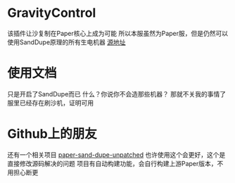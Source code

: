 # GravityControl
该插件让沙复制在Paper核心上成为可能
所以本服虽然为Paper服，但是仍然可以使用SandDupe原理的所有生电机器
[源地址](https://modrinth.com/plugin/gravitycontrol)

# 使用文档
只是开启了SandDupe而已
什么？你说你不会造那些机器？
那就不关我的事情了
服里已经存在刷沙机，证明可用

# Github上的朋友
还有一个相关项目
[paper-sand-dupe-unpatched](https://github.com/Nats-ji/paper-sand-dupe-unpatched)
也许使用这个会更好，这个是直接修改源码解决的问题
项目有自动构建功能，会自行构建上游Paper版本，不用担心断更